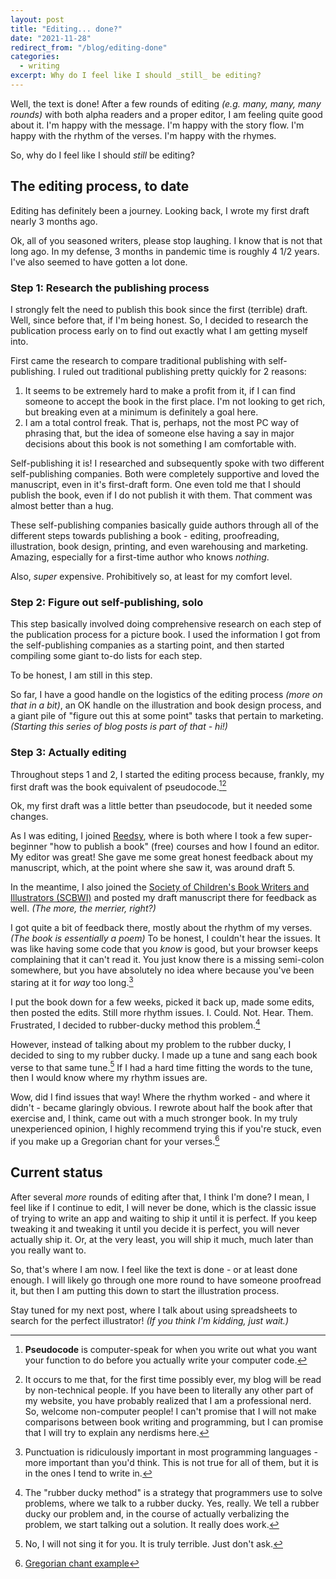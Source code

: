 ```yaml
---
layout: post
title: "Editing... done?"
date: "2021-11-28"
redirect_from: "/blog/editing-done"
categories:
  - writing
excerpt: Why do I feel like I should _still_ be editing?
---
```


Well, the text is done! After a few rounds of editing _(e.g. many, many, many rounds)_ with both alpha readers and a proper editor, I am feeling quite good about it. I'm happy with the message. I'm happy with the story flow. I'm happy with the rhythm of the verses. I'm happy with the rhymes.

So, why do I feel like I should _still_ be editing?

## The editing process, to date

Editing has definitely been a journey. Looking back, I wrote my first draft nearly 3 months ago.

Ok, all of you seasoned writers, please stop laughing. I know that is not that long ago. In my defense, 3 months in pandemic time is roughly 4 1/2 years. I've also seemed to have gotten a lot done.

### Step 1: Research the publishing process

I strongly felt the need to publish this book since the first (terrible) draft. Well, since before that, if I'm being honest. So, I decided to research the publication process early on to find out exactly what I am getting myself into.

First came the research to compare traditional publishing with self-publishing. I ruled out traditional publishing pretty quickly for 2 reasons:

1. It seems to be extremely hard to make a profit from it, if I can find someone to accept the book in the first place. I'm not looking to get rich, but breaking even at a minimum is definitely a goal here.
2. I am a total control freak. That is, perhaps, not the most PC way of phrasing that, but the idea of someone else having a say in major decisions about this book is not something I am comfortable with.

Self-publishing it is! I researched and subsequently spoke with two different self-publishing companies. Both were completely supportive and loved the manuscript, even in it's first-draft form. One even told me that I should publish the book, even if I do not publish it with them. That comment was almost better than a hug.

These self-publishing companies basically guide authors through all of the different steps towards publishing a book - editing, proofreading, illustration, book design, printing, and even warehousing and marketing. Amazing, especially for a first-time author who knows _nothing_.

Also, _super_ expensive. Prohibitively so, at least for my comfort level.

### Step 2: Figure out self-publishing, solo

This step basically involved doing comprehensive research on each step of the publication process for a picture book. I used the information I got from the self-publishing companies as a starting point, and then started compiling some giant to-do lists for each step.

To be honest, I am still in this step.

So far, I have a good handle on the logistics of the editing process _(more on that in a bit)_, an OK handle on the illustration and book design process, and a giant pile of "figure out this at some point" tasks that pertain to marketing. _(Starting this series of blog posts is part of that - hi!)_

### Step 3: Actually editing

Throughout steps 1 and 2, I started the editing process because, frankly, my first draft was the book equivalent of pseudocode.[^1][^2]

Ok, my first draft was a little better than pseudocode, but it needed some changes.

As I was editing, I joined [Reedsy](https://reedsy.com/), where is both where I took a few super-beginner "how to publish a book" (free) courses and how I found an editor. My editor was great! She gave me some great honest feedback about my manuscript, which, at the point where she saw it, was around draft 5.

In the meantime, I also joined the [Society of Children's Book Writers and Illustrators (SCBWI)](https://www.scbwi.org/) and posted my draft manuscript there for feedback as well. _(The more, the merrier, right?)_

I got quite a bit of feedback there, mostly about the rhythm of my verses. _(The book is essentially a poem)_ To be honest, I couldn't hear the issues. It was like having some code that you _know_ is good, but your browser keeps complaining that it can't read it. You just know there is a missing semi-colon somewhere, but you have absolutely no idea where because you've been staring at it for _way_ too long.[^3]

I put the book down for a few weeks, picked it back up, made some edits, then posted the edits. Still more rhythm issues. I. Could. Not. Hear. Them. Frustrated, I decided to rubber-ducky method this problem.[^4]

However, instead of talking about my problem to the rubber ducky, I decided to sing to my rubber ducky. I made up a tune and sang each book verse to that same tune.[^5] If I had a hard time fitting the words to the tune, then I would know where my rhythm issues are.

Wow, did I find issues that way! Where the rhythm worked - and where it didn't - became glaringly obvious. I rewrote about half the book after that exercise and, I think, came out with a much stronger book. In my truly unexperienced opinion, I highly recommend trying this if you're stuck, even if you make up a Gregorian chant for your verses.[^6]

## Current status

After several _more_ rounds of editing after that, I think I'm done? I mean, I feel like if I continue to edit, I will never be done, which is the classic issue of trying to write an app and waiting to ship it until it is perfect. If you keep tweaking it and tweaking it until you decide it is perfect, you will never actually ship it. Or, at the very least, you will ship it much, much later than you really want to.

So, that's where I am now. I feel like the text is done - or at least done enough. I will likely go through one more round to have someone proofread it, but then I am putting this down to start the illustration process.

Stay tuned for my next post, where I talk about using spreadsheets to search for the perfect illustrator! _(If you think I'm kidding, just wait.)_



[^1]: __Pseudocode__ is computer-speak for when you write out what you want your function to do before you actually write your computer code.
[^2]: It occurs to me that, for the first time possibly ever, my blog will be read by non-technical people. If you have been to literally any other part of my website, you have probably realized that I am a professional nerd. So, welcome non-computer people! I can't promise that I will not make comparisons between book writing and programming, but I can promise that I will try to explain any nerdisms here.
[^3]: Punctuation is ridiculously important in most programming languages - more important than you'd think. This is not true for all of them, but it is in the ones I tend to write in.
[^4]: The "rubber ducky method" is a strategy that programmers use to solve problems, where we talk to a rubber ducky. Yes, really. We tell a rubber ducky our problem and, in the course of actually verbalizing the problem, we start talking out a solution. It really does work.
[^5]: No, I will not sing it for you. It is truly terrible. Just don't ask.
[^6]: [Gregorian chant example](https://www.youtube.com/watch?v=WhP4DS2WURU)

